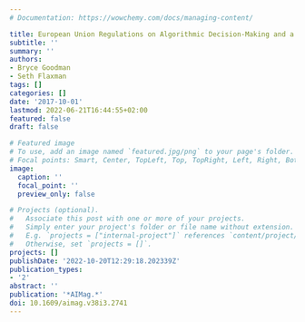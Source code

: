 ```yaml
---
# Documentation: https://wowchemy.com/docs/managing-content/

title: European Union Regulations on Algorithmic Decision-Making and a “Right to Explanation”
subtitle: ''
summary: ''
authors:
- Bryce Goodman
- Seth Flaxman
tags: []
categories: []
date: '2017-10-01'
lastmod: 2022-06-21T16:44:55+02:00
featured: false
draft: false

# Featured image
# To use, add an image named `featured.jpg/png` to your page's folder.
# Focal points: Smart, Center, TopLeft, Top, TopRight, Left, Right, BottomLeft, Bottom, BottomRight.
image:
  caption: ''
  focal_point: ''
  preview_only: false

# Projects (optional).
#   Associate this post with one or more of your projects.
#   Simply enter your project's folder or file name without extension.
#   E.g. `projects = ["internal-project"]` references `content/project/deep-learning/index.md`.
#   Otherwise, set `projects = []`.
projects: []
publishDate: '2022-10-20T12:29:18.202339Z'
publication_types:
- '2'
abstract: ''
publication: '*AIMag.*'
doi: 10.1609/aimag.v38i3.2741
---
```

